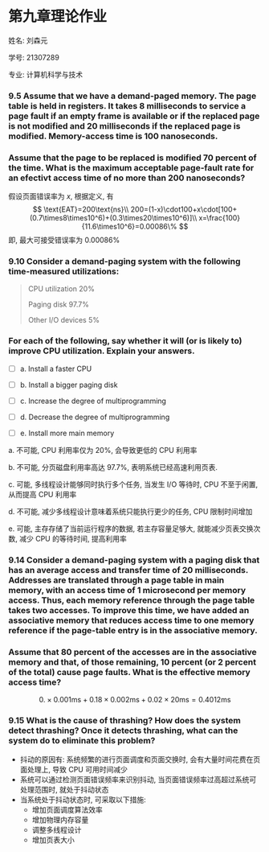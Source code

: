 # 第九章理论作业

姓名: 刘森元

学号: 21307289

专业: 计算机科学与技术



### **9.5** Assume that we have a demand-paged memory. The page table is held in registers. It takes 8 milliseconds to service a page fault if an empty frame is available or if the replaced page is not modified and 20 milliseconds if the replaced page is modified. Memory-access time is 100 nanoseconds.

### Assume that the page to be replaced is modified 70 percent of the time. What is the maximum acceptable page-fault rate for an efectivt access time of no more than 200 nanoseconds?

假设页面错误率为 $x$, 根据定义, 有
$$
\text{EAT}=200\text{ns}\\
200=(1-x)\cdot100+x\cdot[100+(0.7\times8\times10^6)+(0.3\times20\times10^6)]\\
x=\frac{100}{11.6\times10^6}=0.00086\%
$$
即, 最大可接受错误率为 $0.00086\%$



### **9.10** Consider a demand-paging system with the following time-measured utilizations:

> CPU utilization 20%
>
> Paging disk 97.7%
>
> Other I/O devices 5%

### For each of the following, say whether it will (or is likely to) improve CPU utilization. Explain your answers.

- [ ] a. Install a faster CPU
- [ ] b. Install a bigger paging disk
- [ ] c. Increase the degree of multiprogramming
- [ ] d. Decrease the degree of multiprogramming
- [ ] e. Install more main memory



a. 不可能, CPU 利用率仅为 20%, 会导致更低的 CPU 利用率

b. 不可能, 分页磁盘利用率高达 97.7%, 表明系统已经高速利用页表.

c. 可能, 多线程设计能够同时执行多个任务, 当发生 I/O 等待时, CPU 不至于闲置, 从而提高 CPU 利用率

d. 不可能, 减少多线程设计意味着系统只能执行更少的任务, CPU 限制时间增加

e. 可能, 主存存储了当前运行程序的数据, 若主存容量足够大, 就能减少页表交换次数, 减少 CPU 的等待时间, 提高利用率

### **9.14** Consider a demand-paging system with a paging disk that has an average access and transfer time of 20 milliseconds. Addresses are translated through a page table in main memory, with an access time of 1 microsecond per memory access. Thus, each memory reference through the page table takes two accesses. To improve this time, we have added an associative memory that reduces access time to one memory reference if the page-table entry is in the associative memory. 

### Assume that 80 percent of the accesses are in the associative memory and that, of those remaining, 10 percent (or 2 percent of the total) cause page faults. What is the effective memory access time?

$$
0.\times0.001\text{ms}+0.18\times0.002\text{ms}+0.02\times20\text{ms}=0.4012\text{ms}
$$



### 9.15 What is the cause of thrashing? How does the system detect thrashing? Once it detects thrashing, what can the system do to eliminate this problem?

- 抖动的原因有: 系统频繁的进行页面调度和页面交换时, 会有大量时间花费在页面处理上, 导致 CPU 可用时间减少
- 系统可以通过检测页面错误频率来识别抖动, 当页面错误频率过高超过系统可处理范围时, 就处于抖动状态
- 当系统处于抖动状态时, 可采取以下措施:
  - 增加页面调度算法效率
  - 增加物理内存容量
  - 调整多线程设计
  - 增加页表大小